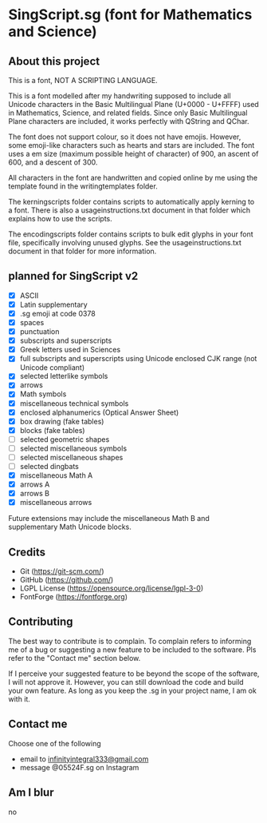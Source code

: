 # SingScript.sg (font for Mathematics and Science)

## About this project

This is a font, NOT A SCRIPTING LANGUAGE.

This is a font modelled after my handwriting supposed to include all Unicode characters in the Basic Multilingual Plane (U+0000 - U+FFFF) used in Mathematics, Science, and related fields. Since only Basic Multilingual Plane characters are included, it works perfectly with QString and QChar.

The font does not support colour, so it does not have emojis. However, some emoji-like characters such as hearts and stars are included. The font uses a em size (maximum possible height of character) of 900, an ascent of 600, and a descent of 300.

All characters in the font are handwritten and copied online by me using the template found in the writingtemplates folder.

The kerningscripts folder contains scripts to automatically apply kerning to a font. There is also a usageinstructions.txt document in that folder which explains how to use the scripts.

The encodingscripts folder contains scripts to bulk edit glyphs in your font file, specifically involving unused glyphs. See the usageinstructions.txt document in that folder for more information.

## planned for SingScript v2
- [x] ASCII
- [x] Latin supplementary
- [x] .sg emoji at code 0378
- [x] spaces
- [x] punctuation
- [x] subscripts and superscripts
- [x] Greek letters used in Sciences
- [x] full subscripts and superscripts using Unicode enclosed CJK range (not Unicode compliant)
- [x] selected letterlike symbols
- [x] arrows
- [x] Math symbols
- [x] miscellaneous technical symbols
- [x] enclosed alphanumerics (Optical Answer Sheet)
- [x] box drawing (fake tables)
- [x] blocks (fake tables)
- [ ] selected geometric shapes
- [ ] selected miscellaneous symbols
- [ ] selected miscellaneous shapes
- [ ] selected dingbats
- [x] miscellaneous Math A
- [x] arrows A
- [x] arrows B
- [x] miscellaneous arrows

Future extensions may include the miscellaneous Math B and supplementary Math Unicode blocks.

## Credits
- Git (https://git-scm.com/)
- GitHub (https://github.com/)
- LGPL License (https://opensource.org/license/lgpl-3-0)
- FontForge (https://fontforge.org)

## Contributing
The best way to contribute is to complain. To complain refers to informing me of a bug or suggesting a new feature to be included to the software. Pls refer to the "Contact me" section below.

If I perceive your suggested feature to be beyond the scope of the software, I will not approve it. However, you can still download the code and build your own feature. As long as you keep the .sg in your project name, I am ok with it.

## Contact me
Choose one of the following
- email to infinityintegral333@gmail.com
- message @05524F.sg on Instagram

## Am I blur
no
